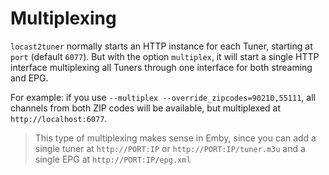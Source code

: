 # Multiplexing
`locast2tuner` normally starts an HTTP instance for each Tuner, starting at `port` (default `6077`). But with the option `multiplex`, it will start a single HTTP interface multiplexing all Tuners through one interface for both streaming and EPG.

For example: if you use `--multiplex --override_zipcodes=90210,55111`, all channels from both ZIP codes will be available, but multiplexed at `http://localhost:6077`.

>This type of multiplexing makes sense in Emby, since you can add a single tuner at `http://PORT:IP` or `http://PORT:IP/tuner.m3u` and a single EPG at `http://PORT:IP/epg.xml`
